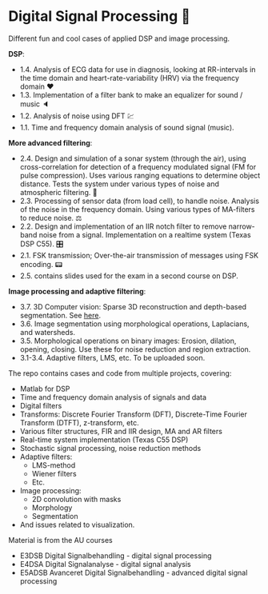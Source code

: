 # Digital Signal Processing :rocket:
Different fun and cool cases of applied DSP and image processing.

__DSP__:
- 1.4. Analysis of ECG data for use in diagnosis, looking at RR-intervals in the time domain and heart-rate-variability (HRV) via the frequency domain :heart:
- 1.3. Implementation of a filter bank to make an equalizer for sound / music :speaker:
- 1.2. Analysis of noise using DFT :chart:
- 1.1. Time and frequency domain analysis of sound signal (music).

__More advanced filtering__:
- 2.4. Design and simulation of a sonar system (through the air), using cross-correlation for detection of a frequency modulated signal (FM for pulse compression). Uses various ranging equations to determine object distance. Tests the system under various types of noise and atmospheric filtering. :ship:
- 2.3. Processing of sensor data (from load cell), to handle noise. Analysis of the noise in the frequency domain. Using various types of MA-filters to reduce noise. :balance_scale:
- 2.2. Design and implementation of an IIR notch filter to remove narrow-band noise from a signal. Implementation on a realtime system (Texas DSP C55). :control_knobs:
- 2.1. FSK transmission; Over-the-air transmission of messages using FSK encoding. :pager:
- 2.5. contains slides used for the exam in a second course on DSP.

__Image processing and adaptive filtering__:
- 3.7. 3D Computer vision: Sparse 3D reconstruction and depth-based segmentation. See [here](https://github.com/janusboandersen/3d-computer-vision).
- 3.6. Image segmentation using morphological operations, Laplacians, and watersheds.
- 3.5. Morphological operations on binary images: Erosion, dilation, opening, closing. Use these for noise reduction and region extraction.
- 3.1-3.4. Adaptive filters, LMS, etc. To be uploaded soon.

The repo contains cases and code from multiple projects, covering:
- Matlab for DSP
- Time and frequency domain analysis of signals and data
- Digital filters
- Transforms: Discrete Fourier Transform (DFT), Discrete-Time Fourier Transform (DTFT), z-transform, etc.
- Various filter structures, FIR and IIR design, MA and AR filters
- Real-time system implementation (Texas C55 DSP)
- Stochastic signal processing, noise reduction methods
- Adaptive filters:
    - LMS-method
    - Wiener filters
    - Etc.
- Image processing:
    - 2D convolution with masks
    - Morphology
    - Segmentation
- And issues related to visualization.

Material is from the AU courses
- E3DSB Digital Signalbehandling - digital signal processing
- E4DSA Digital Signalanalyse - digital signal analysis
- E5ADSB Avanceret Digital Signalbehandling - advanced digital signal processing
